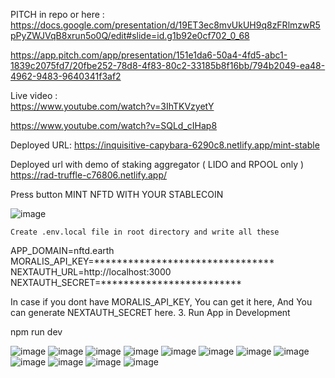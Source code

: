 PITCH in repo or here :  
https://docs.google.com/presentation/d/19ET3ec8mvUkUH9q8zFRlmzwR5pPyZWJVqB8xrun5o0Q/edit#slide=id.g1b92e0cf702_0_68

https://app.pitch.com/app/presentation/151e1da6-50a4-4fd5-abc1-1839c2075fd7/20fbe252-78d8-4f83-80c2-33185b8f16bb/794b2049-ea48-4962-9483-9640341f3af2

Live video :  
https://www.youtube.com/watch?v=3IhTKVzyetY

https://www.youtube.com/watch?v=SQLd_cIHap8

Deployed URL: https://inquisitive-capybara-6290c8.netlify.app/mint-stable

Deployed url with demo of staking aggregator ( LIDO and RPOOL only ) https://rad-truffle-c76806.netlify.app/

Press button MINT NFTD WITH YOUR STABLECOIN 

![image](https://user-images.githubusercontent.com/109898672/207419470-9810cfe9-c5f3-44be-a0d5-62ebb9ca008c.png)


    Create .env.local file in root directory and write all these

APP_DOMAIN=nftd.earth MORALIS_API_KEY=******************************** NEXTAUTH_URL=http://localhost:3000 NEXTAUTH_SECRET=*************************

In case if you dont have MORALIS_API_KEY, You can get it here, And You can generate NEXTAUTH_SECRET here. 3. Run App in Development

npm run dev

![image](https://user-images.githubusercontent.com/109898672/207598100-5a957b33-4609-4177-8b40-6038972f1a51.png)
![image](https://user-images.githubusercontent.com/109898672/208501386-6395b389-9383-437a-bbe5-24739dfa3df3.png)
![image](https://user-images.githubusercontent.com/109898672/207598265-8f884ab0-2089-4970-b4dc-5fffc31cda88.png)
![image](https://user-images.githubusercontent.com/109898672/207933738-74797157-dfd8-4522-8d04-fd0dbba56b5c.png)
![image](https://user-images.githubusercontent.com/109898672/207598302-292f39df-f0f6-4402-b977-202ddfb7f098.png)
![image](https://user-images.githubusercontent.com/109898672/207598377-e372fbe5-3a84-4ab4-bcf4-04d0ea848aa4.png)
![image](https://user-images.githubusercontent.com/109898672/207598429-aa38331c-1ce2-41b6-9069-dec4ee832972.png)
![image](https://user-images.githubusercontent.com/109898672/207598495-0c924970-80f3-4f9c-b649-c27bc92e4fa5.png)
![image](https://user-images.githubusercontent.com/109898672/207598530-0b55c32d-16d3-4710-92c7-ef62c1ac4f19.png)
![image](https://user-images.githubusercontent.com/109898672/207598578-aa1abe26-31b0-45b7-ac01-c84852cfbf45.png)
![image](https://user-images.githubusercontent.com/109898672/207598604-23e53cc0-f4c4-4974-a36b-da6f5cb88e37.png)
![image](https://user-images.githubusercontent.com/109898672/207598661-12cb1ab3-3084-4217-8952-ed4ef524865c.png)



